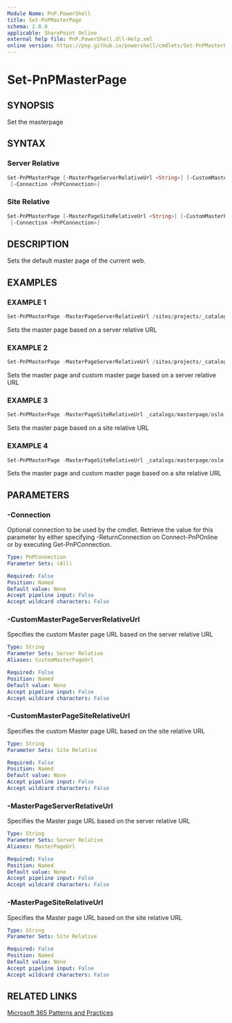 ```yaml
---
Module Name: PnP.PowerShell
title: Set-PnPMasterPage
schema: 2.0.0
applicable: SharePoint Online
external help file: PnP.PowerShell.dll-Help.xml
online version: https://pnp.github.io/powershell/cmdlets/Set-PnPMasterPage.html
---
```

 
# Set-PnPMasterPage

## SYNOPSIS
Set the masterpage

## SYNTAX

### Server Relative
```powershell
Set-PnPMasterPage [-MasterPageServerRelativeUrl <String>] [-CustomMasterPageServerRelativeUrl <String>]
 [-Connection <PnPConnection>] 
```

### Site Relative
```powershell
Set-PnPMasterPage [-MasterPageSiteRelativeUrl <String>] [-CustomMasterPageSiteRelativeUrl <String>]
 [-Connection <PnPConnection>] 
```

## DESCRIPTION
Sets the default master page of the current web.

## EXAMPLES

### EXAMPLE 1
```powershell
Set-PnPMasterPage -MasterPageServerRelativeUrl /sites/projects/_catalogs/masterpage/oslo.master
```

Sets the master page based on a server relative URL

### EXAMPLE 2
```powershell
Set-PnPMasterPage -MasterPageServerRelativeUrl /sites/projects/_catalogs/masterpage/oslo.master -CustomMasterPageServerRelativeUrl /sites/projects/_catalogs/masterpage/oslo.master
```

Sets the master page and custom master page based on a server relative URL

### EXAMPLE 3
```powershell
Set-PnPMasterPage -MasterPageSiteRelativeUrl _catalogs/masterpage/oslo.master
```

Sets the master page based on a site relative URL

### EXAMPLE 4
```powershell
Set-PnPMasterPage -MasterPageSiteRelativeUrl _catalogs/masterpage/oslo.master -CustomMasterPageSiteRelativeUrl _catalogs/masterpage/oslo.master
```

Sets the master page and custom master page based on a site relative URL

## PARAMETERS

### -Connection
Optional connection to be used by the cmdlet. Retrieve the value for this parameter by either specifying -ReturnConnection on Connect-PnPOnline or by executing Get-PnPConnection.

```yaml
Type: PnPConnection
Parameter Sets: (All)

Required: False
Position: Named
Default value: None
Accept pipeline input: False
Accept wildcard characters: False
```

### -CustomMasterPageServerRelativeUrl
Specifies the custom Master page URL based on the server relative URL

```yaml
Type: String
Parameter Sets: Server Relative
Aliases: CustomMasterPageUrl

Required: False
Position: Named
Default value: None
Accept pipeline input: False
Accept wildcard characters: False
```

### -CustomMasterPageSiteRelativeUrl
Specifies the custom Master page URL based on the site relative URL

```yaml
Type: String
Parameter Sets: Site Relative

Required: False
Position: Named
Default value: None
Accept pipeline input: False
Accept wildcard characters: False
```

### -MasterPageServerRelativeUrl
Specifies the Master page URL based on the server relative URL

```yaml
Type: String
Parameter Sets: Server Relative
Aliases: MasterPageUrl

Required: False
Position: Named
Default value: None
Accept pipeline input: False
Accept wildcard characters: False
```

### -MasterPageSiteRelativeUrl
Specifies the Master page URL based on the site relative URL

```yaml
Type: String
Parameter Sets: Site Relative

Required: False
Position: Named
Default value: None
Accept pipeline input: False
Accept wildcard characters: False
```



## RELATED LINKS

[Microsoft 365 Patterns and Practices](https://aka.ms/m365pnp)

